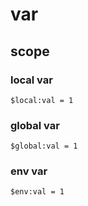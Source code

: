 
# var


## scope

### local var

```
$local:val = 1
```

### global var

```
$global:val = 1
```

### env var

```
$env:val = 1
```



